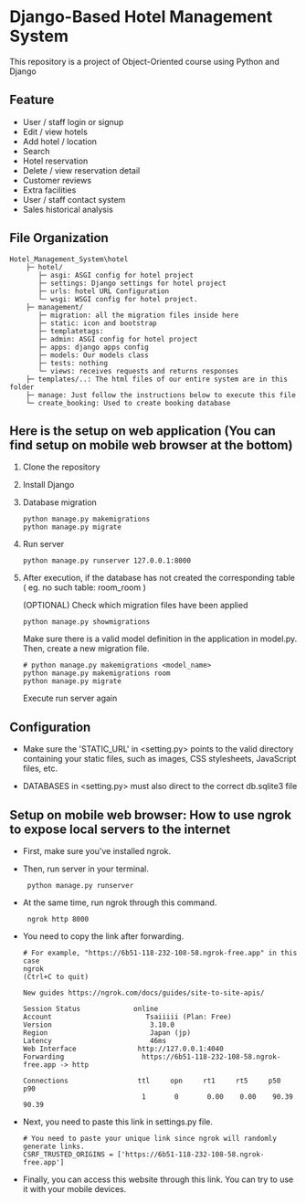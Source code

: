 # Django-Based Hotel Management System
This repository is a project of Object-Oriented course using Python and Django

## Feature
+ User / staff login or signup
+ Edit / view hotels
+ Add hotel / location
+ Search 
+ Hotel reservation
+ Delete / view reservation detail
+ Customer reviews
+ Extra facilities
+ User / staff contact system
+ Sales historical analysis

## File Organization
```
Hotel_Management_System\hotel
    ├─ hotel/
       ├─ asgi: ASGI config for hotel project
       ├─ settings: Django settings for hotel project
       ├─ urls: hotel URL Configuration
       └─ wsgi: WSGI config for hotel project.
    ├─ management/
       ├─ migration: all the migration files inside here
       ├─ static: icon and bootstrap
       ├─ templatetags: 
       ├─ admin: ASGI config for hotel project
       ├─ apps: django apps config
       ├─ models: Our models class
       ├─ tests: nothing
       └─ views: receives requests and returns responses
    ├─ templates/..: The html files of our entire system are in this folder
    ├─ manage: Just follow the instructions below to execute this file
    └─ create_booking: Used to create booking database
```

## Here is the setup on web application (You can find setup on mobile web browser at the bottom) 
1. Clone the repository
   
2. Install Django

3. Database migration
    ```
    python manage.py makemigrations
    python manage.py migrate
    ```
4. Run server
    ```
    python manage.py runserver 127.0.0.1:8000
    ```

5. After execution, if the database has not created the corresponding table ( eg. no such table: room_room )
   
   (OPTIONAL) Check which migration files have been applied  
    ```
    python manage.py showmigrations
    ```
   Make sure there is a valid model definition in the application in model.py. Then, create a new migration file.
    ```
    # python manage.py makemigrations <model_name>
    python manage.py makemigrations room
    python manage.py migrate
    ```
    Execute run server again
    
    
## Configuration
+ Make sure the 'STATIC_URL' in <setting.py> points to the valid directory containing your static files, such as images, CSS stylesheets, JavaScript files, etc.

+ DATABASES in <setting.py> must also direct to the correct db.sqlite3 file
    
    
## Setup on mobile web browser: How to use ngrok to expose local servers to the internet
+ First, make sure you've installed ngrok.

+ Then, run server in your terminal.
   ```
    python manage.py runserver
    ```
   
+ At the same time, run ngrok through this command.
   ```
    ngrok http 8000
    ```
   
+ You need to copy the link after forwarding. 
   ```
   # For example, "https://6b51-118-232-108-58.ngrok-free.app" in this case
   ngrok                                                           (Ctrl+C to quit)
                                                                                
   New guides https://ngrok.com/docs/guides/site-to-site-apis/                     
                                                                                
   Session Status             online                                            
   Account                       Tsaiiiii (Plan: Free)                             
   Version                        3.10.0                                            
   Region                         Japan (jp)                                        
   Latency                        46ms                                              
   Web Interface               http://127.0.0.1:4040                             
   Forwarding                   https://6b51-118-232-108-58.ngrok-free.app -> http

   Connections                 ttl     opn     rt1     rt5     p50     p90       
                                1       0       0.00    0.00    90.39   90.39
    ```
   
+ Next, you need to paste this link in settings.py file.
   ```
   # You need to paste your unique link since ngrok will randomly generate links.
   CSRF_TRUSTED_ORIGINS = ['https://6b51-118-232-108-58.ngrok-free.app']
   ```
   
+ Finally, you can access this website through this link. You can try to use it with your mobile devices. 
